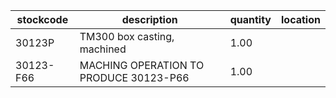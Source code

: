 |stockcode|description|quantity|location|
|---------|-----------|--------|--------|
|30123P|TM300 box casting, machined|1.00||
|30123-F66|MACHING OPERATION TO PRODUCE 30123-P66|1.00||
